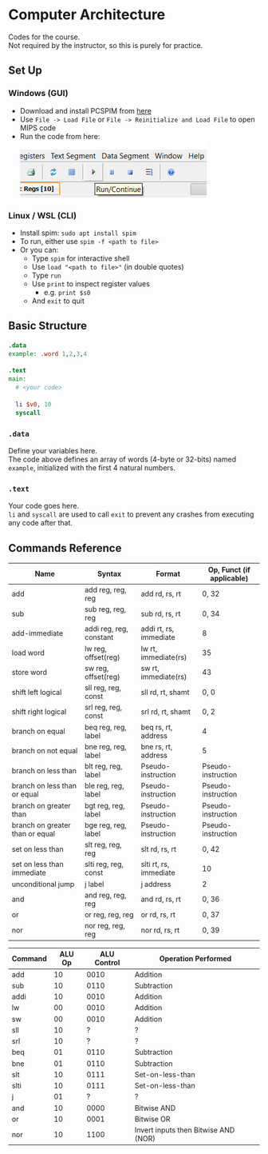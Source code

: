 # Computer Architecture

Codes for the course. <br>
Not required by the instructor, so this is purely for practice.

## Set Up

### Windows (GUI)

- Download and install PCSPIM from <a href="https://sourceforge.net/projects/spimsimulator/files/latest/download">here</a>
- Use `File -> Load File` or `File -> Reinitialize and Load File` to open MIPS code
- Run the code from here: <br> ![click green arrow to run code](readme_img/run_code.png)

### Linux / WSL (CLI)

- Install spim: `sudo apt install spim`
- To run, either use `spim -f <path to file>`
- Or you can:
  - Type `spim` for interactive shell
  - Use `load "<path to file>"` (in double quotes)
  - Type `run`
  - Use `print` to inspect register values
    - e.g. `print $s0`
  - And `exit` to quit

## Basic Structure

```mips
.data
example: .word 1,2,3,4

.text
main:
  # <your code>

  li $v0, 10
  syscall
```

### `.data`

Define your variables here. <br>
The code above defines an array of words (4-byte or 32-bits) named `example`, initialized with the first 4 natural numbers.

### `.text`

Your code goes here. <br>
`li` and `syscall` are used to call `exit` to prevent any crashes from executing any code after that.

## Commands Reference


<table>
  <thead>
    <tr>
      <th>Name</th>
      <th>Syntax</th>
      <th>Format</th>
      <th>Op, Funct (if applicable)</th>
    </tr>
  </thead>
  <tbody>
      <tr>
        <td>add</td>
        <td>add reg, reg, reg</td>
        <td>add rd, rs, rt</td>
        <td>0, 32</td>
      </tr>
      <tr>
        <td>sub</td>
        <td>sub reg, reg, reg</td>
        <td>sub rd, rs, rt</td>
        <td>0, 34</td>
      </tr>
      <tr>
        <td>add-immediate</td>
        <td>addi reg, reg, constant</td>
        <td>addi rt, rs, immediate</td>
        <td>8</td>
      </tr>
      <tr>
        <td>load word</td>
        <td>lw reg, offset(reg)</td>
        <td>lw rt, immediate(rs)</td>
        <td>35</td>
      </tr>
      <tr>
        <td>store word</td>
        <td>sw reg, offset(reg)</td>
        <td>sw rt, immediate(rs)</td>
        <td>43</td>
      </tr>
      <tr>
        <td>shift left logical</td>
        <td>sll reg, reg, const</td>
        <td>sll rd, rt, shamt</td>
        <td>0, 0</td>
      </tr>
      <tr>
        <td>shift right logical</td>
        <td>srl reg, reg, const</td>
        <td>srl rd, rt, shamt</td>
        <td>0, 2</td>
      </tr>
      <tr>
        <td>branch on equal</td>
        <td>beq reg, reg, label</td>
        <td>beq rs, rt, address</td>
        <td>4</td>
      </tr>
      <tr>
        <td>branch on not equal</td>
        <td>bne reg, reg, label</td>
        <td>bne rs, rt, address</td>
        <td>5</td>
      </tr>
      <tr>
        <td>branch on less than</td>
        <td>blt reg, reg, label</td>
        <td>Pseudo-instruction</td>
        <td>Pseudo-instruction</td>
      </tr>
      <tr>
        <td>branch on less than or equal</td>
        <td>ble reg, reg, label</td>
        <td>Pseudo-instruction</td>
        <td>Pseudo-instruction</td>
      </tr>
      <tr>
        <td>branch on greater than</td>
        <td>bgt reg, reg, label</td>
        <td>Pseudo-instruction</td>
        <td>Pseudo-instruction</td>
      </tr>
      <tr>
        <td>branch on greater than or equal</td>
        <td>bge reg, reg, label</td>
        <td>Pseudo-instruction</td>
        <td>Pseudo-instruction</td>
      </tr>
      <tr>
        <td>set on less than</td>
        <td>slt reg, reg, reg</td>
        <td>slt rd, rs, rt</td>
        <td>0, 42</td>
      </tr>
      <tr>
        <td>set on less than immediate</td>
        <td>slti reg, reg, const</td>
        <td>slti rt, rs, immediate</td>
        <td>10</td>
      </tr>
      <tr>
        <td>unconditional jump</td>
        <td>j label</td>
        <td>j address</td>
        <td>2</td>
      </tr>
      <tr>
        <td>and</td>
        <td>and reg, reg, reg</td>
        <td>and rd, rs, rt</td>
        <td>0, 36</td>
      </tr>
      <tr>
        <td>or</td>
        <td>or reg, reg, reg</td>
        <td>or rd, rs, rt</td>
        <td>0, 37</td>
      </tr>
      <tr>
        <td>nor</td>
        <td>nor reg, reg, reg</td>
        <td>nor rd, rs, rt</td>
        <td>0, 39</td>
      </tr>
  </tbody>
</table>

<table>
  <thead>
    <tr>
      <th>Command</th>
      <th>ALU Op</th>
      <th>ALU Control</th>
      <th>Operation Performed</th>
    </tr>
  </thead>
  <tbody>
    <tr>
      <td>add</td>
      <td>10</td>
      <td>0010</td>
      <td>Addition</td>
    </tr>
    <tr>
      <td>sub</td>
      <td>10</td>
      <td>0110</td>
      <td>Subtraction</td>
    </tr>
    <tr>
      <td>addi</td>
      <td>10</td>
      <td>0010</td>
      <td>Addition</td>
    </tr>
    <tr>
      <td>lw</td>
      <td>00</td>
      <td>0010</td>
      <td>Addition</td>
    </tr>
    <tr>
      <td>sw</td>
      <td>00</td>
      <td>0010</td>
      <td>Addition</td>
    </tr>
    <tr>
      <td>sll</td>
      <td>10</td>
      <td>?</td>
      <td>?</td>
    </tr>
    <tr>
      <td>srl</td>
      <td>10</td>
      <td>?</td>
      <td>?</td>
    </tr>
    <tr>
      <td>beq</td>
      <td>01</td>
      <td>0110</td>
      <td>Subtraction</td>
    </tr>
    <tr>
      <td>bne</td>
      <td>01</td>
      <td>0110</td>
      <td>Subtraction</td>
    </tr>
    <tr>
      <td>slt</td>
      <td>10</td>
      <td>0111</td>
      <td>Set-on-less-than</td>
    </tr>
    <tr>
      <td>slti</td>
      <td>10</td>
      <td>0111</td>
      <td>Set-on-less-than</td>
    </tr>
    <tr>
      <td>j</td>
      <td>01</td>
      <td>?</td>
      <td>?</td>
    </tr>
    <tr>
      <td>and</td>
      <td>10</td>
      <td>0000</td>
      <td>Bitwise AND</td>
    </tr>
    <tr>
      <td>or</td>
      <td>10</td>
      <td>0001</td>
      <td>Bitwise OR</td>
    </tr>
    <tr>
      <td>nor</td>
      <td>10</td>
      <td>1100</td>
      <td>Invert inputs then Bitwise AND (NOR)</td>
    </tr>
  </tbody>
</table>

